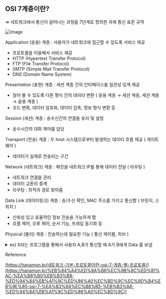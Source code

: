 ## OSI 7계층이란?

⇒ 네트워크에서 통신이 일어나는 과정을 7단계로 정의한 국제 통신 표준 규약 

![image](https://user-images.githubusercontent.com/77667212/224915791-1a2d6dcf-57c0-4074-8128-60c4a49babd0.png)

Application (응용) 계층 : 사용자가 네트워크에 접근할 수 있도록 서비스 제공

- 프로토콜을 이용해서 서비스 제공
- HTTP (Hypertext Transfer Protocol)
- FTP (File Transfer Protocol)
- SMTP (Simple Mail Transfer Protocol)
- DNS (Domain Name System)

Presentation (표현) 계층 : 세션 계층 간의 인터페이스를 일관성 있게 제공

- 알아 볼 수 있도록 다른 형식 간의 데이터 변환 ( 응용 계층 → 세션 계층, 세션 계층 → 응용 계층 )
- 코드 변화, 데이터 암호화, 데이터 압축, 정보 형식 변환 등

Session (세션) 계층 : 송수신간의 연결을 유지 및 설정

- 송수시간의 대화 제어를 담당

Transport (전송) 계층 : 두 host 시스템으로부터 발생하는 데이터 흐름 제공 ( 게이트 웨어 )

- 데이터가 실제로 전송되는 구간

Network (네트워크) 계층 : 패킷을 네트워크 IP를 통해 데이터 전달 ( 라우팅  )

- 네트워크 연결을 관리
- 데이터 교환의 중계
- 라우팅 : 최적의 경로 찾아줌

Data Link (데이터링크) 계층 : 송/수신 확인, MAC 주소를 가지고 통신함 ( 브릿지,  스위치 )

- 신뢰성 있고 효율적인 정보 전송을 가능하게 함
- 흐름 제어, 오류 제어, 순서 기능, 프레임 동기화 등

Physical (물리) 계층 : 전송하는데 필요한 기능 ( 통신 케이블, 허브 )


    
<details>
<summary> ex)  X라는 프로그램을 통해서 사용자 A,B가 통신할 때  A가 B에게 Data 를 보냄</summary>
  
    응용 계층 : X 프로그램 
    
    표현 계층 : Data를 암호화 및 압축
    
    세션 계층 : 인증 체크 ( B가 통신이 가능한지 확인 ) 
    
    전송 계층 : TCP / UDP 
    
    네트워크 계층 : IP (B의 주소)
    
    데이터링크 계층 : MAC 주소 ( B의 주소를 찾고 그 안에서 device 주소)
    
    물리 계층 : 적외선(광 케이블) 을 통해 B에게 보냄
</details>
    

    
    

Reference

[https://hanamon.kr/네트워크-기본-프로토콜이란-osi-7-계층-별-프로토콜/](https://hanamon.kr/%EB%84%A4%ED%8A%B8%EC%9B%8C%ED%81%AC-%EA%B8%B0%EB%B3%B8-%ED%94%84%EB%A1%9C%ED%86%A0%EC%BD%9C%EC%9D%B4%EB%9E%80-osi-7-%EA%B3%84%EC%B8%B5-%EB%B3%84-%ED%94%84%EB%A1%9C%ED%86%A0%EC%BD%9C/)
